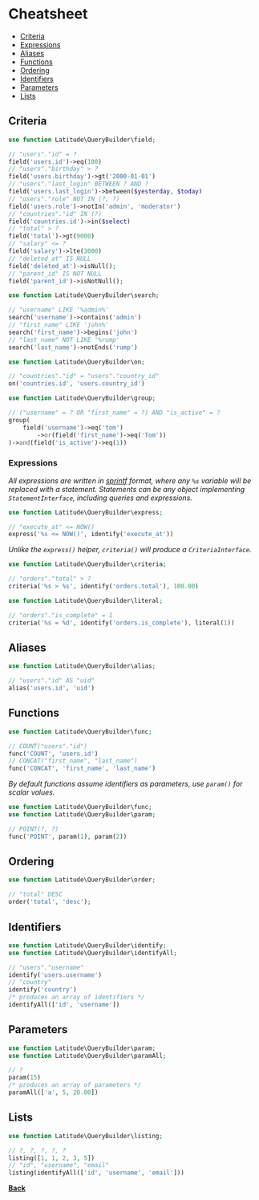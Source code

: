 # Cheatsheet

- [Criteria](#criteria)
- [Expressions](#expressions)
- [Aliases](#aliases)
- [Functions](#functions)
- [Ordering](#ordering)
- [Identifiers](#identifiers)
- [Parameters](#parameters)
- [Lists](#lists)

## [](#criteria)Criteria

```php
use function Latitude\QueryBuilder\field;

// "users"."id" = ?
field('users.id')->eq(100)
// "users"."birthday" > ?
field('users.birthday')->gt('2000-01-01')
// "users"."last_login" BETWEEN ? AND ?
field('users.last_login')->between($yesterday, $today)
// "users"."role" NOT IN (?, ?)
field('users.role')->notIn('admin', 'moderator')
// "countries"."id" IN (?)
field('countries.id')->in($select)
// "total" > ?
field('total')->gt(9000)
// "salary" <= ?
field('salary')->lte(3000)
// "deleted_at" IS NULL
field('deleted_at')->isNull();
// "parent_id" IS NOT NULL
field('parent_id')->isNotNull();
```

```php
use function Latitude\QueryBuilder\search;

// "username" LIKE '%admin%'
search('username')->contains('admin')
// "first_name" LIKE 'john%'
search('first_name')->begins('john')
// "last_name" NOT LIKE '%rump'
search('last_name')->notEnds('rump')
```

```php
use function Latitude\QueryBuilder\on;

// "countries"."id" = "users"."country_id"
on('countries.id', 'users.country_id')
```

```php
use function Latitude\QueryBuilder\group;

// ("username" = ? OR "first_name" = ?) AND "is_active" = ?
group(
    field('username')->eq('tom')
        ->or(field('first_name')->eq('Tom'))
)->and(field('is_active')->eq(1))
```

### [](#expressions)Expressions

_All expressions are written in [sprintf](http://php.net/sprintf) format, where
any `%s` variable will be replaced with a statement. Statements can be any object
implementing `StatementInterface`, including queries and expressions._

```php
use function Latitude\QueryBuilder\express;

// "execute_at" <= NOW()
express('%s <= NOW()', identify('execute_at'))
```

_Unlike the `express()` helper, `criteria()` will produce a `CriteriaInterface`._

```php
use function Latitude\QueryBuilder\criteria;

// "orders"."total" > ?
criteria('%s > %s', identify('orders.total'), 100.00)
```

```php
use function Latitude\QueryBuilder\literal;

// "orders"."is_complete" = 1
criteria('%s = %d', identify('orders.is_complete'), literal(1))
```

## [](#aliases)Aliases

```php
use function Latitude\QueryBuilder\alias;

// "users"."id" AS "uid"
alias('users.id', 'uid')
```

## [](#functions)Functions

```php
use function Latitude\QueryBuilder\func;

// COUNT("users"."id")
func('COUNT', 'users.id')
// CONCAT("first_name", "last_name")
func('CONCAT', 'first_name', 'last_name')
```

_By default functions assume identifiers as parameters, use `param()` for scalar values._


```php
use function Latitude\QueryBuilder\func;
use function Latitude\QueryBuilder\param;

// POINT(?, ?)
func('POINT', param(1), param(2))
```

## [](#ordering)Ordering

```php
use function Latitude\QueryBuilder\order;

// "total" DESC
order('total', 'desc');
```

## [](#identifiers)Identifiers

```php
use function Latitude\QueryBuilder\identify;
use function Latitude\QueryBuilder\identifyAll;

// "users"."username"
identify('users.username')
// "country"
identify('country')
/* produces an array of identifiers */
identifyAll(['id', 'username'])
```

## [](#parameters)Parameters

```php
use function Latitude\QueryBuilder\param;
use function Latitude\QueryBuilder\paramAll;

// ?
param(15)
/* produces an array of parameters */
paramAll(['a', 5, 20.00])
```

## [](#lists)Lists

```php
use function Latitude\QueryBuilder\listing;

// ?, ?, ?, ?, ?
listing([1, 1, 2, 3, 5])
// "id", "username", "email"
listing(identifyAll(['id', 'username', 'email']))
```

**[Back](../)**
